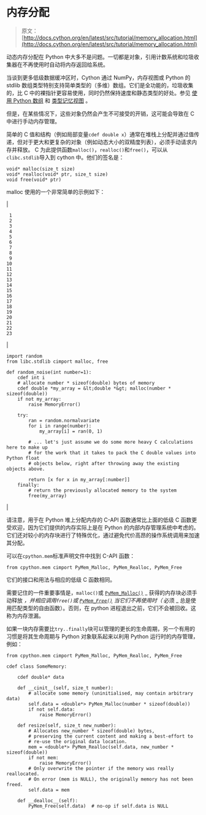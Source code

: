 # 内存分配

> 原文： [http://docs.cython.org/en/latest/src/tutorial/memory_allocation.html](http://docs.cython.org/en/latest/src/tutorial/memory_allocation.html)

动态内存分配在 Python 中大多不是问题。一切都是对象，引用计数系统和垃圾收集器在不再使用时自动将内存返回给系统。

当谈到更多低级数据缓冲区时，Cython 通过 NumPy，内存视图或 Python 的 stdlib 数组类型特别支持简单类型的（多维）数组。它们是全功能的，垃圾收集的，比 C 中的裸指针更容易使用，同时仍然保持速度和静态类型的好处。参见 [使用 Python 数组](array.html#array-array) 和 [类型记忆视图](../userguide/memoryviews.html#memoryviews) 。

但是，在某些情况下，这些对象仍然会产生不可接受的开销，这可能会导致在 C 中进行手动内存管理。

简单的 C 值和结构（例如局部变量`cdef double x`）通常在堆栈上分配并通过值传递，但对于更大和更复杂的对象（例如动态大小的双精度列表），必须手动请求内存并释放。 C 为此提供函数`malloc()`，`realloc()`和`free()`，可以从`clibc.stdlib`导入到 cython 中。他们的签名是：

```
void* malloc(size_t size)
void* realloc(void* ptr, size_t size)
void free(void* ptr)

```

malloc 使用的一个非常简单的示例如下：

| 

```
 1
 2
 3
 4
 5
 6
 7
 8
 9
10
11
12
13
14
15
16
17
18
19
20
21
22
23
```

 | 

```
import random
from libc.stdlib cimport malloc, free

def random_noise(int number=1):
    cdef int i
    # allocate number * sizeof(double) bytes of memory
    cdef double *my_array = &lt;double *&gt; malloc(number * sizeof(double))
    if not my_array:
        raise MemoryError()

    try:
        ran = random.normalvariate
        for i in range(number):
            my_array[i] = ran(0, 1)

        # ... let's just assume we do some more heavy C calculations here to make up
        # for the work that it takes to pack the C double values into Python float
        # objects below, right after throwing away the existing objects above.

        return [x for x in my_array[:number]]
    finally:
        # return the previously allocated memory to the system
        free(my_array)

```

 |

请注意，用于在 Python 堆上分配内存的 C-API 函数通常比上面的低级 C 函数更受欢迎，因为它们提供的内存实际上是在 Python 的内部内存管理系统中考虑的。它们还对较小的内存块进行了特殊优化，通过避免代价高昂的操作系统调用来加速其分配。

可以在`cpython.mem`标准声明文件中找到 C-API 函数：

```
from cpython.mem cimport PyMem_Malloc, PyMem_Realloc, PyMem_Free

```

它们的接口和用法与相应的低级 C 函数相同。

需要记住的一件重要事情是，`malloc()`或 [`PyMem_Malloc()`](https://docs.python.org/3/c-api/memory.html#c.PyMem_Malloc "(in Python v3.7)") _ 获得的内存块必须手动释放 _，并相应调用`free()`或 [`PyMem_Free()`](https://docs.python.org/3/c-api/memory.html#c.PyMem_Free "(in Python v3.7)") 当它们不再使用时（_ 必须 _ 总是使用匹配类型的自由函数）。否则，在 python 进程退出之前，它们不会被回收。这称为内存泄漏。

如果一块内存需要比`try..finally`块可以管理的更长的生命周期，另一个有用的习惯是将其生命周期与 Python 对象联系起来以利用 Python 运行时的内存管理，例如：

```
from cpython.mem cimport PyMem_Malloc, PyMem_Realloc, PyMem_Free

cdef class SomeMemory:

    cdef double* data

    def __cinit__(self, size_t number):
        # allocate some memory (uninitialised, may contain arbitrary data)
        self.data = <double*> PyMem_Malloc(number * sizeof(double))
        if not self.data:
            raise MemoryError()

    def resize(self, size_t new_number):
        # Allocates new_number * sizeof(double) bytes,
        # preserving the current content and making a best-effort to
        # re-use the original data location.
        mem = <double*> PyMem_Realloc(self.data, new_number * sizeof(double))
        if not mem:
            raise MemoryError()
        # Only overwrite the pointer if the memory was really reallocated.
        # On error (mem is NULL), the originally memory has not been freed.
        self.data = mem

    def __dealloc__(self):
        PyMem_Free(self.data)  # no-op if self.data is NULL

```